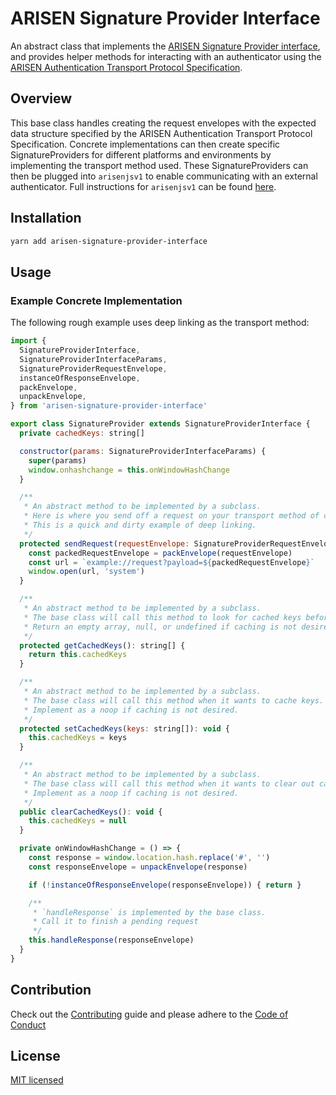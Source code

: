 # ARISEN Signature Provider Interface

An abstract class that implements the [ARISEN Signature Provider interface](https://github.com/ARISENIO/arisenjsv1/blob/68272dd4a52f6fca51a4ff668d3800eafe5a19e4/src/arisenjsv1-api-interfaces.ts#L61), and provides helper methods for interacting with an authenticator using the [ARISEN Authentication Transport Protocol Specification](https://github.com/ARISENIO/arisen-authentication-transport-protocol-spec).


## Overview

This base class handles creating the request envelopes with the expected data structure specified by the ARISEN Authentication Transport Protocol Specification. Concrete implementations can then create specific SignatureProviders for different platforms and environments by implementing the transport method used. These SignatureProviders can then be plugged into `arisenjsv1` to enable communicating with an external authenticator. Full instructions for `arisenjsv1` can be found [here](https://github.com/ARISENIO/arisenjsv1).

## Installation

```bash
yarn add arisen-signature-provider-interface
```

## Usage

### Example Concrete Implementation

The following rough example uses deep linking as the transport method:

```javascript
import {
  SignatureProviderInterface,
  SignatureProviderInterfaceParams,
  SignatureProviderRequestEnvelope,
  instanceOfResponseEnvelope,
  packEnvelope,
  unpackEnvelope,
} from 'arisen-signature-provider-interface'

export class SignatureProvider extends SignatureProviderInterface {
  private cachedKeys: string[]

  constructor(params: SignatureProviderInterfaceParams) {
    super(params)
    window.onhashchange = this.onWindowHashChange
  }

  /**
   * An abstract method to be implemented by a subclass.
   * Here is where you send off a request on your transport method of choice.
   * This is a quick and dirty example of deep linking.
   */
  protected sendRequest(requestEnvelope: SignatureProviderRequestEnvelope): void {
    const packedRequestEnvelope = packEnvelope(requestEnvelope)
    const url = `example://request?payload=${packedRequestEnvelope}`
    window.open(url, 'system')
  }

  /**
   * An abstract method to be implemented by a subclass.
   * The base class will call this method to look for cached keys before calling `sendRequest`.
   * Return an empty array, null, or undefined if caching is not desired.
   */
  protected getCachedKeys(): string[] {
    return this.cachedKeys
  }

  /**
   * An abstract method to be implemented by a subclass.
   * The base class will call this method when it wants to cache keys.
   * Implement as a noop if caching is not desired.
   */
  protected setCachedKeys(keys: string[]): void {
    this.cachedKeys = keys
  }

  /**
   * An abstract method to be implemented by a subclass.
   * The base class will call this method when it wants to clear out cached keys.
   * Implement as a noop if caching is not desired.
   */
  public clearCachedKeys(): void {
    this.cachedKeys = null
  }

  private onWindowHashChange = () => {
    const response = window.location.hash.replace('#', '')
    const responseEnvelope = unpackEnvelope(response)

    if (!instanceOfResponseEnvelope(responseEnvelope)) { return }

    /**
     * `handleResponse` is implemented by the base class.
     * Call it to finish a pending request
     */
    this.handleResponse(responseEnvelope)
  }
}
```

## Contribution
Check out the [Contributing](./CONTRIBUTING.md) guide and please adhere to the [Code of Conduct](./CONTRIBUTING.md#conduct)

## License
[MIT licensed](./LICENSE)
